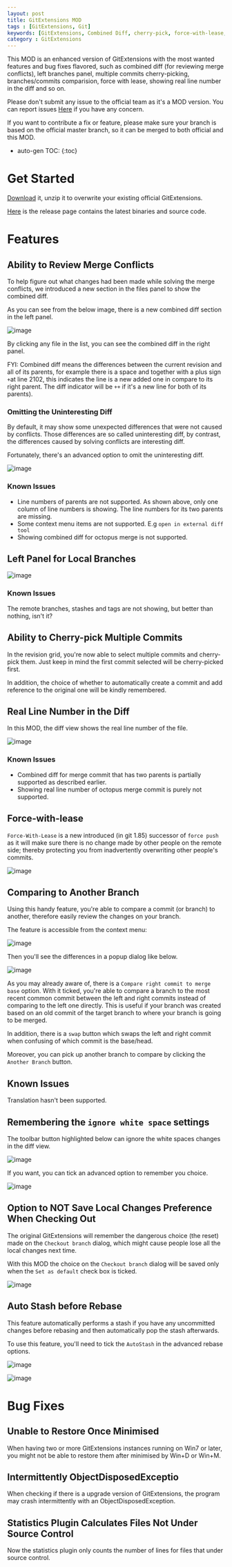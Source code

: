 ```yaml
---
layout: post
title: GitExtensions MOD
tags : [GitExtensions, Git]
keywords: [GitExtensions, Combined Diff, cherry-pick, force-with-lease, ]
category : GitExtensions
---
```


This MOD is an enhanced version of GitExtensions with the most wanted features and bug fixes flavored, such as combined diff (for reviewing merge conflicts), left branches panel, multiple commits cherry-picking, branches/commits comparision, force with lease, showing real line number in the diff and so on.

Please don't submit any issue to the official team as it's a MOD version. You can report issues [Here](https://github.com/EbenZhang/gitextensions/issues/new) if you have any concern. 

If you want to contribute a fix or feature, please make sure your branch is based on the official master branch, so it can be merged to both official and this MOD.

<!--more-->

* auto-gen TOC:
{:toc}


# Get Started

[Download](https://github.com/EbenZhang/gitextensions/releases/download/2.49a1_MOD/GitExtensions2.49a1_MOD.7z) it, unzip it to overwrite your existing official GitExtensions.


[Here](https://github.com/EbenZhang/gitextensions/releases/tag/2.49a1_MOD) is the release page contains the latest binaries and source code.


# Features

## Ability to Review Merge Conflicts

To help figure out what changes had been made while solving the merge conflicts, we introduced a new section in the files panel to show the combined diff.

As you can see from the below image, there is a new combined diff section in the left panel.

![image](/images/EnhancedGitExtensions/CombinedDiff.png)

By clicking any file in the list, you can see the combined diff in the right panel. 

FYI: Combined diff means the differences between the current revision and all of its parents, for example there is a space and together with a plus sign ` +`at line 2102, this indicates the line is a new added one in compare to its right parent. The diff indicator will be `++` if it's a new line for both of its parents).

### Omitting the Uninteresting Diff

By default, it may show some unexpected differences that were not caused by conflicts. Those differences are so called uninteresting diff, by contrast, the differences caused by solving conflicts are interesting diff.

Fortunately, there's an advanced option to omit the uninteresting diff.

![image](/images/EnhancedGitExtensions/omituninterestingdiff.png)

### Known Issues

- Line numbers of parents are not supported. As shown above, only one column of line numbers is showing. The line numbers for its two parents are missing.
- Some context menu items are not supported. E.g `open in external diff tool`
- Showing combined diff for octopus merge is not supported.

## Left Panel for Local Branches

![image](/images/EnhancedGitExtensions/leftpanel.png)

### Known Issues

The remote branches, stashes and tags are not showing, but better than nothing, isn't it?

## Ability to Cherry-pick Multiple Commits

In the revision grid, you're now able to select multiple commits and cherry-pick them. Just keep in mind the first commit selected will be cherry-picked first.

In addition, the choice of whether to automatically create a commit and add reference to the original one will be kindly remembered.

## Real Line Number in the Diff

In this MOD, the diff view shows the real line number of the file.

![image](/images/EnhancedGitExtensions/RealLineNum.png)

### Known Issues

- Combined diff for merge commit that has two parents is partially supported as described earlier.
- Showing real line number of octopus merge commit is purely not supported.

## Force-with-lease

`Force-With-Lease` is a new introduced (in git 1.85) successor of `force push` as it will make sure there is no change made by other people on the remote side; thereby protecting you from inadvertently overwriting other people's commits.

![image](/images/EnhancedGitExtensions/forcewithlease.png)

## Comparing to Another Branch

Using this handy feature, you're able to compare a commit (or branch) to another, therefore easily review the changes on your branch.

The feature is accessible from the context menu:

![image](/images/EnhancedGitExtensions/CompareBranches.png)

Then you'll see the differences in a popup dialog like below.

![image](/images/EnhancedGitExtensions/CompareBranchesDetails.png)

As you may already aware of, there is a `Compare right commit to merge base` option. With it ticked, you're able to compare a branch to the most recent common commit between the left and right commits instead of comparing to the left one directly. This is useful if your branch was created based on an old commit of the target branch to where your branch is going to be merged.

In addition, there is a `swap` button which swaps the left and right commit when confusing of which commit is the base/head.

Moreover, you can pick up another branch to compare by clicking the `Another Branch` button.

## Known Issues

Translation hasn't been supported. 

## Remembering the `ignore white space` settings

The toolbar button highlighted below can ignore the white spaces changes in the diff view.

![image](/images/EnhancedGitExtensions/dontshowwhitespacetoolbar.png)

If you want, you can tick an advanced option to remember you choice.

![image](/images/EnhancedGitExtensions/omitwhitespacesettings.png)

## Option to NOT Save Local Changes Preference When Checking Out

The original GitExtensions will remember the dangerous choice (the reset) made on the `Checkout branch` dialog, which might cause people lose all the local changes next time.

With this MOD the choice on the `Checkout branch` dialog will be saved only when the `Set as default` check box is ticked.

![image](/images/EnhancedGitExtensions/LocalChangesDefaultAction.png)

## Auto Stash before Rebase

This feature automatically performs a stash if you have any uncommitted changes before rebasing and then automatically pop the stash afterwards.

To use this feature, you'll need to tick the `AutoStash` in the advanced rebase options.

![image](/images/EnhancedGitExtensions/rebaseOptions.png)

![image](/images/EnhancedGitExtensions/autostach.png)


# Bug Fixes

## Unable to Restore Once Minimised

When having two or more GitExtensions instances running on Win7 or later,  you might not be able to restore them after minimised by Win+D or Win+M.

## Intermittently ObjectDisposedExceptio

When checking if there is a upgrade version of GitExtensions, the program may crash intermittently with an ObjectDisposedException.

## Statistics Plugin Calculates Files Not Under Source Control

Now the statistics plugin only counts the number of lines for files that under source control.
